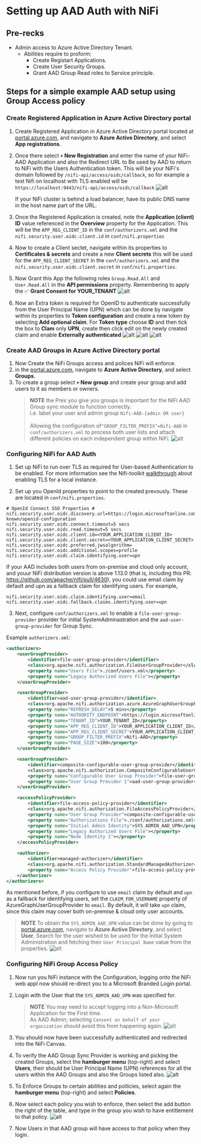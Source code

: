 # Setting up AAD Auth with NiFi

## Pre-recks

- Admin access to Azure Active Directory Tenant.
  - Abilities require to proform:
    - Create Registart Applications.
    - Create User Security Groups.
    - Grant AAD Group Read roles to Service principle.

## Steps for a simple example AAD setup using Group Access policy

### Create Registered Application in Azure Active Directory portal

1. Create Registered Application in Azure Active Directory portal located at [portal.azure.com](http://portal.azure.com/), and navigate to **Azure Active Directory**, and select **App registrations**.

2. Once there select **`+` New Registration** and enter the name of your NiFi-AAD Application and also the Redirect URL to Be used by AAD to return to NiFi with the Users Authentication token. This will be your NiFi's domain followed by `/nifi-api/access/oidc/callback`, so for example a test Nifi on localhost with TLS enabled will be `https://localhost:9443/nifi-api/access/oidc/callback`
  ![alt](images/aad_new_app_reg.png)
    
    If your NiFi cluster is behind a load balancer, have its public DNS name in the host name part of the URL.

3. Once the Registered Application is created, note the **Application (client) ID** value referenced in the **Overview** property for the Application. This will be the `APP_REG_CLIENT_ID` in the `conf/authorizers.xml` and the `nifi.security.user.oidc.client.id` in `conf/nifi.properties`
4. Now to create a Client sectet, navigate within its properties to **Certificates & secrets** and create a new **Client secrets** this will be used for the `APP_REG_CLIENT_SECRET` in the `conf/authorizers.xml` and the `nifi.security.user.oidc.client.secret` in `conf/nifi.properties`.
5. Now Grant this App the following roles `Group.Read.All` and `User.Read.All` in the **API permissions** property. Remembering to apply the ✅ **Grant Consent for YOUR_TENANT**
  ![alt](images/aad_grant_group_read_roles.png)
6. Now an Extra token is required for OpenID to authenticate successfully from the User Principal Name (UPN) which can be done by navigate within its properties to **Token configuration** and create a new token by selecting **Add optional claim**. For **Token type** choose **ID** and then tick the box to **Clam** only **UPN**, create then click edit on the newly created claim and enable **Externally authenticated** ![alt](images/aad_app_upn_claim.png) ![alt](images/aad_app_upn.png) ![alt](images/aad_app_upn_external.png)


### Create AAD Groups in Azure Active Directory portal

1. Now Create the NiFi Groups access and polices NiFi will enforce.
2. in the [portal.azure.com](http://portal.azure.com/), navigate to **Azure Active Directory**, and select **Groups**.
3. To create a group select **`+` New group**  and create your group and add users to it as members or owners.
   > __NOTE__ the Prex you give you groups is important for the NiFi AAD Group sync module to function correctly.
   > <br> i.e. label your user and admin group `Nifi-AAD-{admin OR user}` <br> <br> Allowing the configuration of`"GROUP_FILTER_PREFIX"=Nifi-AAD` in  `conf/authorizers.xml` to process both user lists and attach different policies  on each independent group within NiFi.
    ![alt](images/aad_nifi_user_groups.png)

### Configuring NiFi for AAD Auth

1. Set up NiFi to run over TLS as required for User-based Authentication to be enabled. For more information see the Nifi-toolkit [walkthrough](https://nifi.apache.org/docs/nifi-docs/html/walkthroughs.html) about enabling TLS for a local instance.

2. Set up you OpenId properties to point to the created prevously. These are located in `conf/nifi.properties`.

```properties
# OpenId Connect SSO Properties #
nifi.security.user.oidc.discovery.url=https://login.microsoftonline.com/<YOUR_TENENT_ID>/v2.0/.well-known/openid-configuration
nifi.security.user.oidc.connect.timeout=5 secs
nifi.security.user.oidc.read.timeout=5 secs
nifi.security.user.oidc.client.id=<YOUR_APPLICATION_CLIENT_ID>
nifi.security.user.oidc.client.secret=<YOUR_APPLICATION_CLIENT_SECRET>
nifi.security.user.oidc.preferred.jwsalgorithm=
nifi.security.user.oidc.additional.scopes=profile
nifi.security.user.oidc.claim.identifying.user=upn
```

If your AAD includes both users from on-premise and cloud only account, and youur NiFi distribution version is above 1.13.0 (that is, including this PR: https://github.com/apache/nifi/pull/4630), you could use email claim by default and upn as a fallback claim for identifying users. For example,

```properties
nifi.security.user.oidc.claim.identifying.user=email
nifi.security.user.oidc.fallback.claims.identifying.user=upn
```

3. Next, configure `conf/authorizers.xml` to enable a `file-user-group-provider` provider for initial SystemAdminastration and the `aad-user-group-provider` for Group Sync. 

Example `authorizers.xml`:
```xml
<authorizers>
    <userGroupProvider>
        <identifier>file-user-group-provider</identifier>
        <class>org.apache.nifi.authorization.FileUserGroupProvider</class>
        <property name="Users File">./conf/users.xml</property>
        <property name="Legacy Authorized Users File"></property>
    </userGroupProvider>

    <userGroupProvider>
        <identifier>aad-user-group-provider</identifier>
        <class>org.apache.nifi.authorization.azure.AzureGraphUserGroupProvider</class>
        <property name="REFRESH_DELAY">5 mins</property>
        <property name="AUTHORITY_ENDPOINT">https://login.microsoftonline.com</property>
        <property name="TENANT_ID">YOUR_TENANT_ID</property>
        <property name="APP_REG_CLIENT_ID">YOUR_APPLICATION_CLIENT_ID</property>
        <property name="APP_REG_CLIENT_SECRET">YOUR_APPLICATION_CLIENT_SECRET</property>
        <property name="GROUP_FILTER_PREFIX">Nifi-AAD</property>
        <property name="PAGE_SIZE">100</property>
    </userGroupProvider>

    <userGroupProvider>
        <identifier>composite-configurable-user-group-provider</identifier>
        <class>org.apache.nifi.authorization.CompositeConfigurableUserGroupProvider</class>
        <property name="Configurable User Group Provider">file-user-group-provider</property>
        <property name="User Group Provider 1">aad-user-group-provider</property>
    </userGroupProvider>

    <accessPolicyProvider>
        <identifier>file-access-policy-provider</identifier>
        <class>org.apache.nifi.authorization.FileAccessPolicyProvider</class>
        <property name="User Group Provider">composite-configurable-user-group-provider</property>
        <property name="Authorizations File">./conf/authorizations.xml</property>
        <property name="Initial Admin Identity">SYS_ADMIN_AAD_UPN</property>
        <property name="Legacy Authorized Users File"></property>
        <property name="Node Identity 1"></property>
    </accessPolicyProvider>

    <authorizer>
        <identifier>managed-authorizer</identifier>
        <class>org.apache.nifi.authorization.StandardManagedAuthorizer</class>
        <property name="Access Policy Provider">file-access-policy-provider</property>
    </authorizer>
</authorizers>
```

As mentioned before, if you configure to use `email` claim by default and `upn` as a fallback for identifying users, set the `CLAIM_FOR_USERNAME` property of AzureGraphUserGroupProvider to `email`. By default, it will take `upn` claim, since this claim may cover both on-premise & cloud only user accounts.

> __NOTE__ To obtain the `SYS_ADMIN_AAD_UPN` value can be done by going to  [portal.azure.com](http://portal.azure.com/), navigate to **Azure Active Directory**, and select **User**, Search for the user wished to be used for the Initial System Administration and fetching their `User Principal Name` value from the properties. ![alt](images/aad_geting_user_upn.png)

### Configuring NiFi Group Access Policy

1. Now run you NiFi instance with the Configuration, logging onto the NiFi web appl now should re-direct you to a Microsoft Branded Login portal.
2. Login with the User that the `SYS_ADMIN_AAD_UPN` was specified for.
   > __NOTE__ You may need to accept logging into a Non-Microsoft Application for the First time. <br> As AAD Admin; selecting `Consent on behalf of your organization` should avoid this from happening again. ![alt](images/aad_login_permission.png)

3. You should now have been successfully authenticated and redirected into the NiFi Canvas.
4. To verify the AAD Group Sync Provider is working and picking the created Groups, select the **hamburger menu** (top-right) and select **Users**, their should be User Principal Name (UPN) references for all the users within the AAD Groups and also the Groups listed also. ![alt](images/aad_nifi_users_list.png)
5. To Enforce Groups to certain abilities and pollicies, select again the **hamburger menu** (top-right) and select **Policies**.
6. Now select each policy you wish to enforce, then select the add button the right of the table, and type in the group you wish to have entitlement to that policy. ![alt](images/aad_nifi_access_policies.png)
7. Now Users in that AAD group will have access to that policy when they login.
